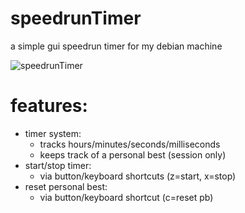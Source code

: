 # speedrunTimer
a simple gui speedrun timer for my debian machine

![speedrunTimer](https://insect.christmas/images/github/speedrunTimer.png)

# **features:**
- timer system:
    - tracks hours/minutes/seconds/milliseconds
    - keeps track of a personal best (session only)
- start/stop timer:
    - via button/keyboard shortcuts (z=start, x=stop)
- reset personal best:
    - via button/keyboard shortcut (c=reset pb)
